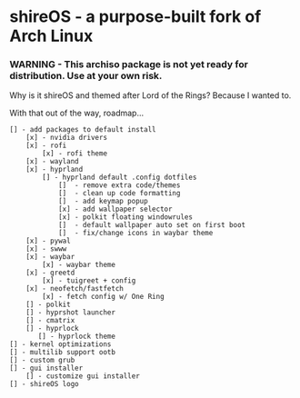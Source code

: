 # shireOS - a purpose-built fork of Arch Linux

### WARNING - This archiso package is not yet ready for distribution. Use at your own risk.

Why is it shireOS and themed after Lord of the Rings? Because I wanted to.

With that out of the way, roadmap...

    [] - add packages to default install
        [x] - nvidia drivers
        [x] - rofi
            [x] - rofi theme
        [x] - wayland
        [x] - hyprland
            [] - hyprland default .config dotfiles
                []  - remove extra code/themes
                []  - clean up code formatting
                []  - add keymap popup
                [x] - add wallpaper selector
                [x] - polkit floating windowrules
                []  - default wallpaper auto set on first boot
                []  - fix/change icons in waybar theme
        [x] - pywal
        [x] - swww
        [x] - waybar
            [x] - waybar theme
        [x] - greetd
            [x] - tuigreet + config
        [x] - neofetch/fastfetch
            [x] - fetch config w/ One Ring
        [] - polkit
        [] - hyprshot launcher
        [] - cmatrix
        [] - hyprlock
           [] - hyprlock theme
    [] - kernel optimizations
    [] - multilib support ootb
    [] - custom grub
    [] - gui installer
        [] - customize gui installer
    [] - shireOS logo
